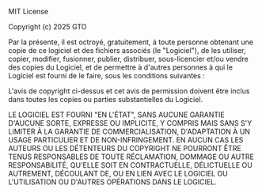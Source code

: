 MIT License

Copyright (c) 2025 GTO

Par la présente, il est octroyé, gratuitement, à toute personne obtenant une copie de ce logiciel et des fichiers associés (le "Logiciel"), de les utiliser, copier, modifier, fusionner, publier, distribuer, sous-licencier et/ou vendre des copies du Logiciel, et de permettre à d'autres personnes à qui le Logiciel est fourni de le faire, sous les conditions suivantes :

L'avis de copyright ci-dessus et cet avis de permission doivent être inclus dans toutes les copies ou parties substantielles du Logiciel.

LE LOGICIEL EST FOURNI "EN L'ÉTAT", SANS AUCUNE GARANTIE D'AUCUNE SORTE, EXPRESSE OU IMPLICITE, Y COMPRIS MAIS SANS S'Y LIMITER À LA GARANTIE DE COMMERCIALISATION, D'ADAPTATION À UN USAGE PARTICULIER ET DE NON-INFRINGEMENT. EN AUCUN CAS LES AUTEURS OU LES DÉTENTEURS DU COPYRIGHT NE POURRONT ÊTRE TENUS RESPONSABLES DE TOUTE RÉCLAMATION, DOMMAGE OU AUTRE RESPONSABILITÉ, QU'ELLE SOIT EN CONTRACTUELLE, DÉLICTUELLE OU AUTREMENT, DÉCOULANT DE, OU EN LIEN AVEC LE LOGICIEL OU L'UTILISATION OU D'AUTRES OPÉRATIONS DANS LE LOGICIEL.
